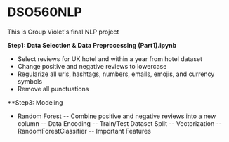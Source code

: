 # DSO560NLP
This is Group Violet's final NLP project

**Step1: Data Selection & Data Preprocessing (Part1).ipynb**
- Select reviews for UK hotel and within a year from hotel dataset
- Change positive and negative reviews to lowercase
- Regularize all urls, hashtags, numbers, emails, emojis, and currency symbols
- Remove all punctuations


**Step3: Modeling
- Random Forest
-- Combine positive and negative reviews into a new column
-- Data Encoding
-- Train/Test Dataset Split
-- Vectorization
-- RandomForestClassifier
-- Important Features
